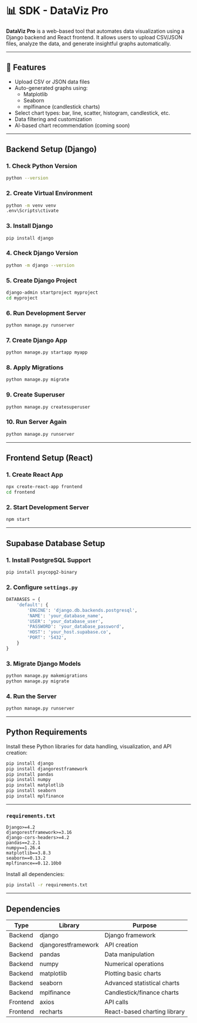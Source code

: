 # 📊 SDK - DataViz Pro

**DataViz Pro** is a web-based tool that automates data visualization using a Django backend and React frontend. It allows users to upload CSV/JSON files, analyze the data, and generate insightful graphs automatically.

---

## 🔧 Features

- Upload CSV or JSON data files  
- Auto-generated graphs using:
  - Matplotlib  
  - Seaborn  
  - mplfinance (candlestick charts)  
- Select chart types: bar, line, scatter, histogram, candlestick, etc.  
- Data filtering and customization  
- AI-based chart recommendation (coming soon)  

---

## Backend Setup (Django)

### 1. Check Python Version

```bash
python --version
```

### 2. Create Virtual Environment

```bash
python -m venv venv
.env\Scripts\ctivate
```

### 3. Install Django

```bash
pip install django
```

### 4. Check Django Version

```bash
python -m django --version
```

### 5. Create Django Project

```bash
django-admin startproject myproject
cd myproject
```

### 6. Run Development Server

```bash
python manage.py runserver
```

### 7. Create Django App

```bash
python manage.py startapp myapp
```

### 8. Apply Migrations

```bash
python manage.py migrate
```

### 9. Create Superuser

```bash
python manage.py createsuperuser
```

### 10. Run Server Again

```bash
python manage.py runserver
```

---

## Frontend Setup (React)

### 1. Create React App

```bash
npx create-react-app frontend
cd frontend
```

### 2. Start Development Server

```bash
npm start
```

---

## Supabase Database Setup

### 1. Install PostgreSQL Support

```bash
pip install psycopg2-binary
```

### 2. Configure `settings.py`

```python
DATABASES = {
    'default': {
        'ENGINE': 'django.db.backends.postgresql',
        'NAME': 'your_database_name',
        'USER': 'your_database_user',
        'PASSWORD': 'your_database_password',
        'HOST': 'your_host.supabase.co',
        'PORT': '5432',
    }
}
```

### 3. Migrate Django Models

```bash
python manage.py makemigrations
python manage.py migrate
```

### 4. Run the Server

```bash
python manage.py runserver
```

---

## Python Requirements

Install these Python libraries for data handling, visualization, and API creation:

```bash
pip install django
pip install djangorestframework
pip install pandas
pip install numpy
pip install matplotlib
pip install seaborn
pip install mplfinance
```

---

###  `requirements.txt`

```
Django>=4.2
djangorestframework>=3.16
django-cors-headers>=4.2
pandas==2.2.1
numpy==1.26.4
matplotlib==3.8.3
seaborn==0.13.2
mplfinance==0.12.10b0
```

Install all dependencies:

```bash
pip install -r requirements.txt
```

---

##  Dependencies

| Type     | Library             | Purpose                           |
|----------|---------------------|-----------------------------------|
| Backend  | django              | Django framework                  |
| Backend  | djangorestframework | API creation                      |
| Backend  | pandas              | Data manipulation                 |
| Backend  | numpy               | Numerical operations              |
| Backend  | matplotlib          | Plotting basic charts             |
| Backend  | seaborn             | Advanced statistical charts       |
| Backend  | mplfinance          | Candlestick/finance charts        |
| Frontend | axios               | API calls                         |
| Frontend | recharts            | React-based charting library      |